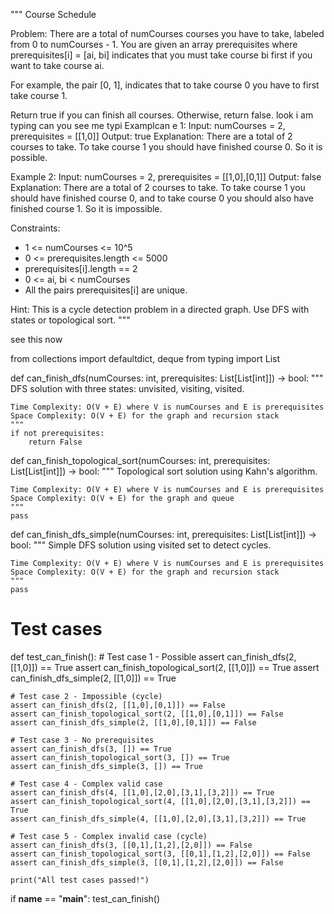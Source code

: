 """
Course Schedule

Problem:
There are a total of numCourses courses you have to take, labeled from 0 to numCourses - 1. 
You are given an array prerequisites where prerequisites[i] = [ai, bi] indicates that you must 
take course bi first if you want to take course ai.

For example, the pair [0, 1], indicates that to take course 0 you have to first take course 1.

Return true if you can finish all courses. Otherwise, return false.
look i am typing can you see me typi
Examplcan e 1:
Input: numCourses = 2, prerequisites = [[1,0]]
Output: true
Explanation: There are a total of 2 courses to take. 
To take course 1 you should have finished course 0. So it is possible.

Example 2:
Input: numCourses = 2, prerequisites = [[1,0],[0,1]]
Output: false
Explanation: There are a total of 2 courses to take. 
To take course 1 you should have finished course 0, and to take course 0 you should 
also have finished course 1. So it is impossible.

Constraints:
- 1 <= numCourses <= 10^5
- 0 <= prerequisites.length <= 5000
- prerequisites[i].length == 2
- 0 <= ai, bi < numCourses
- All the pairs prerequisites[i] are unique.

Hint: This is a cycle detection problem in a directed graph. Use DFS with states or topological sort.
"""

see this now 

from collections import defaultdict, deque
from typing import List

def can_finish_dfs(numCourses: int, prerequisites: List[List[int]]) -> bool:
    """
    DFS solution with three states: unvisited, visiting, visited.
    
    Time Complexity: O(V + E) where V is numCourses and E is prerequisites
    Space Complexity: O(V + E) for the graph and recursion stack
    """
    if not prerequisites:
        return False

def can_finish_topological_sort(numCourses: int, prerequisites: List[List[int]]) -> bool:
    """
    Topological sort solution using Kahn's algorithm.
    
    Time Complexity: O(V + E) where V is numCourses and E is prerequisites
    Space Complexity: O(V + E) for the graph and queue
    """
    pass

def can_finish_dfs_simple(numCourses: int, prerequisites: List[List[int]]) -> bool:
    """
    Simple DFS solution using visited set to detect cycles.
    
    Time Complexity: O(V + E) where V is numCourses and E is prerequisites
    Space Complexity: O(V + E) for the graph and recursion stack
    """
    pass

# Test cases
def test_can_finish():
    # Test case 1 - Possible
    assert can_finish_dfs(2, [[1,0]]) == True
    assert can_finish_topological_sort(2, [[1,0]]) == True
    assert can_finish_dfs_simple(2, [[1,0]]) == True
    
    # Test case 2 - Impossible (cycle)
    assert can_finish_dfs(2, [[1,0],[0,1]]) == False
    assert can_finish_topological_sort(2, [[1,0],[0,1]]) == False
    assert can_finish_dfs_simple(2, [[1,0],[0,1]]) == False
    
    # Test case 3 - No prerequisites
    assert can_finish_dfs(3, []) == True
    assert can_finish_topological_sort(3, []) == True
    assert can_finish_dfs_simple(3, []) == True
    
    # Test case 4 - Complex valid case
    assert can_finish_dfs(4, [[1,0],[2,0],[3,1],[3,2]]) == True
    assert can_finish_topological_sort(4, [[1,0],[2,0],[3,1],[3,2]]) == True
    assert can_finish_dfs_simple(4, [[1,0],[2,0],[3,1],[3,2]]) == True
    
    # Test case 5 - Complex invalid case (cycle)
    assert can_finish_dfs(3, [[0,1],[1,2],[2,0]]) == False
    assert can_finish_topological_sort(3, [[0,1],[1,2],[2,0]]) == False
    assert can_finish_dfs_simple(3, [[0,1],[1,2],[2,0]]) == False
    
    print("All test cases passed!")

if __name__ == "__main__":
    test_can_finish()

